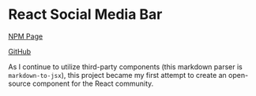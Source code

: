 # React Social Media Bar

[NPM Page](https://www.npmjs.com/package/react-social-media-bar)

[GitHub](https://github.com/rahrang/react-social-media-bar)

As I continue to utilize third-party components (this markdown parser is `markdown-to-jsx`), this project became my first attempt to create an open-source component for the React community.